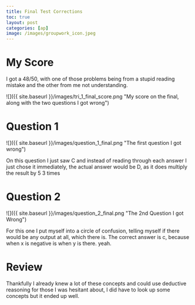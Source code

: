 ```yaml
---
title: Final Test Corrections
toc: true
layout: post
categories: [ap]
image: /images/groupwork_icon.jpeg
---
```


# My Score

I got a 48/50, with one of those problems being from a stupid reading mistake and the other from me not understanding. 

![]({{ site.baseurl }}/images/tri_1_final_score.png  "My score on the final, along with the two questions I got wrong")

# Question 1

![]({{ site.baseurl }}/images/question_1_final.png "The first question I got wrong")

On this question I just saw C and instead of reading through each answer I just chose it immediately, the actual answer would be D, as it does multiply the result by 5 3 times

# Question 2

![]({{ site.baseurl }}/images/question_2_final.png "The 2nd Question I got Wrong")

For this one I put myself into a circle of confusion, telling myself if there would be any output at all, which there is. The correct answer is c, because when x is negative is when y is there. yeah.

# Review

Thankfully I already knew a lot of these concepts and could use deductive reasoning for those I was hesitant about, I did have to look up some concepts but it ended up well.